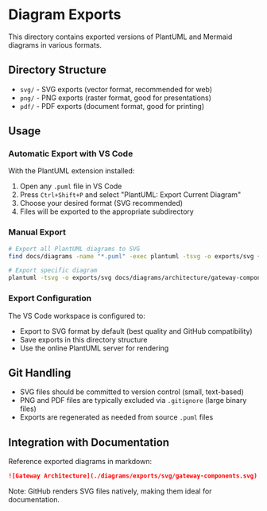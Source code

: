 # Diagram Exports

This directory contains exported versions of PlantUML and Mermaid diagrams in various formats.

## Directory Structure

- `svg/` - SVG exports (vector format, recommended for web)
- `png/` - PNG exports (raster format, good for presentations)  
- `pdf/` - PDF exports (document format, good for printing)

## Usage

### Automatic Export with VS Code

With the PlantUML extension installed:

1. Open any `.puml` file in VS Code
2. Press `Ctrl+Shift+P` and select "PlantUML: Export Current Diagram"
3. Choose your desired format (SVG recommended)
4. Files will be exported to the appropriate subdirectory

### Manual Export

```bash
# Export all PlantUML diagrams to SVG
find docs/diagrams -name "*.puml" -exec plantuml -tsvg -o exports/svg {} \;

# Export specific diagram
plantuml -tsvg -o exports/svg docs/diagrams/architecture/gateway-components.puml
```

### Export Configuration

The VS Code workspace is configured to:
- Export to SVG format by default (best quality and GitHub compatibility)
- Save exports in this directory structure
- Use the online PlantUML server for rendering

## Git Handling

- SVG files should be committed to version control (small, text-based)
- PNG and PDF files are typically excluded via `.gitignore` (large binary files)
- Exports are regenerated as needed from source `.puml` files

## Integration with Documentation

Reference exported diagrams in markdown:

```markdown
![Gateway Architecture](./diagrams/exports/svg/gateway-components.svg)
```

Note: GitHub renders SVG files natively, making them ideal for documentation.